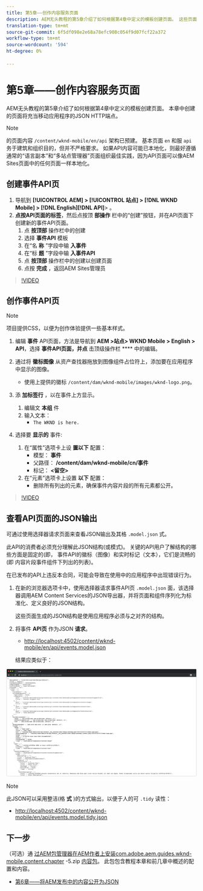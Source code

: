 ```yaml
---
title: 第5章——创作内容服务页面
description: AEM无头教程的第5章介绍了如何根据第4章中定义的模板创建页面。 这些页面将充当JSON HTTP端点。
translation-type: tm+mt
source-git-commit: 6f5df098e2e68a78efc908c054f9d07fcf22a372
workflow-type: tm+mt
source-wordcount: '594'
ht-degree: 0%

---
```



# 第5章——创作内容服务页面

AEM无头教程的第5章介绍了如何根据第4章中定义的模板创建页面。 本章中创建的页面将充当移动应用程序的JSON HTTP端点。

>[!NOTE]
>
> 的页面内容 `/content/wknd-mobile/en/api` 架构已预建。 基本页面 `en` 和服 `api` 务于建筑和组织目的，但并不严格要求。 如果API内容可能已本地化，则最好遵循通常的“语言副本”和“多站点管理器”页面组织最佳实践，因为API页面可以像AEM Sites页面中的任何页面一样本地化。

## 创建事件API页

1. 导航到 **[!UICONTROL AEM] > [!UICONTROL 站点] > [!DNL WKND Mobile] > [!DNL English][!DNL API]**> 。
1. **点按API页面的标签**，然后点按顶 **部操作** 栏中的“创建”按钮，并在API页面下创建新的事件API页面。
   1. 点 **按顶部** 操作栏中的创建
   1. 选择 **事件API** 模板
   1. 在“名 **称** ”字段中输 **入事件**
   1. 在“标 **题** ”字段中输 **入事件API**
   1. 点 **按顶部** 操作栏中的创建以创建页面
   1. 点按 **完成** ，返回AEM Sites管理员

>[!VIDEO](https://video.tv.adobe.com/v/28340/?quality=12&learn=on)

## 创作事件API页

>[!NOTE]
>
> 项目提供CSS，以便为创作体验提供一些基本样式。

1. 编辑 **事件** API页面，方法是导航到 **AEM >站点> WKND Mobile > English > API**，选择 **事件API页面，并点** 击顶级操作栏 **** 中的编辑。
1. 通过将 **徽标图像** 从资产查找器拖放到图像组件占位符上，添加要在应用程序中显示的图像。
   * 使用上提供的徽标 `/content/dam/wknd-mobile/images/wknd-logo.png`。

1. 添 **加标签行** ，以在事件上方显示。
   1. 编辑文 **本组** 件
   1. 输入文本：
      * `The WKND is here.`

1. 选择要 **显示的** 事件:
   1. 在“属性”选项卡上设 **置以下** 配置：
      * 模型： **事件**
      * 父路径： **/content/dam/wknd-mobile/cn/事件**
      * 标记： **&lt;留空>**
   1. 在“元素”选项卡上设置 **以下** 配置：
      * 删除所有列出的元素，确保事件内容片段的所有元素都公开。

>[!VIDEO](https://video.tv.adobe.com/v/28339/?quality=12&learn=on)

## 查看API页面的JSON输出

可通过使用选择器请求页面来查看JSON输出及其格 `.model.json` 式。

此API的消费者必须充分理解此JSON结构(或模式)。 关键的API用户了解结构的哪些方面是固定的(即， 事件API的徽标（图像）和实时标记（文本），它们是流畅的(即 内容片段事件组件下列出的列表)。

在已发布的API上违反本合同，可能会导致在使用中的应用程序中出现错误行为。

1. 在新的浏览器选项卡中，使用选择器请求事件API页 `.model.json` 面，该选择器调用AEM Content Services的JSON导出器，并将页面和组件序列化为标准化、定义良好的JSON结构。

   这些页面生成的JSON结构是使用应用程序必须与之对齐的结构。

1. 将事件 **API页** 作为JSON **请求**。

   * [http://localhost:4502/content/wknd-mobile/en/api/events.model.json](http://localhost:4502/content/wknd-mobile/en/api/events.model.tidy.json)

   结果应类似于：

![AEM Content Services JSON输出](assets/chapter-5/json-output.png)

>[!NOTE]
>
> 此JSON可以采用整洁(格 **式** )的方式输出，以便于人的可 `.tidy` 读性：
> * [http://localhost:4502/content/wknd-mobile/en/api/events.model.tidy.json](http://localhost:4502/content/wknd-mobile/en/api/events.model.tidy.json)


## 下一步

（可选）通 [过AEM包管理器在AEM作者上安装com.adobe.aem.guides.wknd-mobile.content.chapter](https://github.com/adobe/aem-guides-wknd-mobile/releases/latest) -5.zip [内容包](http://localhost:4502/crx/packmgr/index.jsp)。 此包包含教程本章和前几章中概述的配置和内容。

* [第6章——将AEM发布中的内容公开为JSON](./chapter-6.md)
